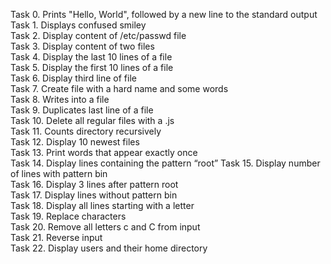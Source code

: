 Task 0. Prints "Hello, World", followed by a new line to the standard output  
Task 1. Displays confused smiley  
Task 2. Display content of /etc/passwd file  
Task 3. Display content of two files  
Task 4. Display the last 10 lines of a file  
Task 5. Display the first 10 lines of a file  
Task 6. Display third line of file  
Task 7. Create file with a hard name and some words  
Task 8. Writes into a file  
Task 9. Duplicates last line of a file  
Task 10. Delete all regular files with a .js  
Task 11. Counts directory recursively  
Task 12. Display 10 newest files  
Task 13. Print words that appear exactly once  
Task 14. Display lines containing the pattern “root”
Task 15. Display number of lines with pattern bin  
Task 16. Display 3 lines after pattern root  
Task 17. Display lines without pattern bin  
Task 18. Display all lines starting with a letter  
Task 19. Replace characters  
Task 20. Remove all letters c and C from input  
Task 21. Reverse input  
Task 22. Display users and their home directory

